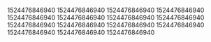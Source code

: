 1524476846940
1524476846940
1524476846940
1524476846940
1524476846940
1524476846940
1524476846940
1524476846940
1524476846940
1524476846940
1524476846940
1524476846940
1524476846940
1524476846940
1524476846940